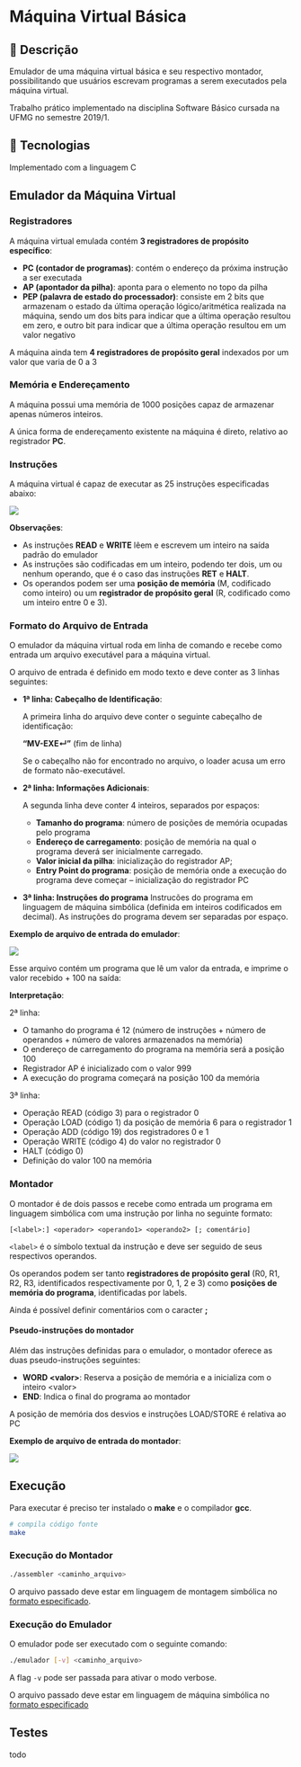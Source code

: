 # Máquina Virtual Básica

## 📄 Descrição

Emulador de uma máquina virtual básica e seu respectivo montador, possibilitando que usuários escrevam programas a serem executados pela máquina virtual.

Trabalho prático implementado na disciplina Software Básico cursada na UFMG no semestre 2019/1.

## 🚀 Tecnologias

Implementado com a linguagem C

## Emulador da Máquina Virtual

### Registradores

A máquina virtual emulada contém **3 registradores de propósito específico**:

- **PC (contador de programas)**: contém o endereço da próxima instrução a ser executada
- **AP (apontador da pilha)**: aponta para o elemento no topo da pilha
- **PEP (palavra de estado do processador)**: consiste em 2 bits que armazenam o estado da última operação lógico/aritmética realizada na máquina, sendo um dos bits para indicar que a última operação resultou em zero, e outro bit para indicar que a última operação resultou em um valor negativo

A máquina ainda tem **4 registradores de propósito geral** indexados por um valor que varia de 0 a 3

### Memória e Endereçamento

A máquina possui uma memória de 1000 posições capaz de armazenar apenas números inteiros.

A única forma de endereçamento existente na máquina é direto, relativo ao registrador **PC**.

### Instruções

A máquina virtual é capaz de executar as 25 instruções especificadas abaixo:

![](./img/1_tabela_instrucoes.png)

**Observações**:

- As instruções **READ** e **WRITE** lêem e escrevem um inteiro na saída padrão do emulador
- As instruções são codificadas em um inteiro, podendo ter dois, um ou nenhum operando, que é o caso das instruções **RET** e **HALT**.
- Os operandos podem ser uma **posição de memória** (M, codificado como inteiro) ou um **registrador de propósito geral** (R, codificado como um inteiro entre 0 e 3).

### Formato do Arquivo de Entrada

O emulador da máquina virtual roda em linha de comando e recebe como entrada um arquivo executável para a máquina virtual.

O arquivo de entrada é definido em modo texto e deve conter as 3 linhas seguintes:

- **1ª linha: Cabeçalho de Identificação**:

  A primeira linha do arquivo deve conter o seguinte cabeçalho de identificação:

  **“MV-EXE&crarr;”** (fim de linha)

  Se o cabeçalho não for encontrado no arquivo, o loader acusa um erro de formato não-executável.

- **2ª linha: Informações Adicionais**:

  A segunda linha deve conter 4 inteiros, separados por espaços:

  - **Tamanho do programa**: número de posições de memória ocupadas pelo programa
  - **Endereço de carregamento**: posição de memória na qual o programa deverá ser inicialmente carregado.
  - **Valor inicial da pilha**: inicialização do registrador AP;
  - **Entry Point do programa**: posição de memória onde a execução do programa deve começar – inicialização do registrador PC

- **3ª linha: Instruções do programa**
  Instrucões do programa em linguagem de máquina simbólica (definida em inteiros codificados em decimal).
  As instruções do programa devem ser separadas por espaço.

**Exemplo de arquivo de entrada do emulador**:

![](./img/2_exemplo_entrada_emulador.png)

Esse arquivo contém um programa que lê um valor da entrada, e imprime o valor recebido +
100 na saída:

**Interpretação**:

2ª linha:

- O tamanho do programa é 12 (número de instruções + número de operandos + número de valores armazenados na memória)
- O endereço de carregamento do programa na memória será a posição 100
- Registrador AP é inicializado com o valor 999
- A execução do programa começará na posição 100 da memória

3ª linha:

- Operação READ (código 3) para o registrador 0
- Operação LOAD (código 1) da posição de memória 6 para o registrador 1
- Operação ADD (código 19) dos registradores 0 e 1
- Operação WRITE (código 4) do valor no registrador 0
- HALT (código 0)
- Definição do valor 100 na memória

### Montador

O montador é de dois passos e recebe como entrada um programa em linguagem simbólica com uma instrução por linha no seguinte formato:

```
[<label>:] <operador> <operando1> <operando2> [; comentário]
```

`<label>` é o símbolo textual da instrução e deve ser seguido de seus respectivos operandos.

Os operandos podem ser tanto **registradores de propósito geral** (R0, R1, R2, R3, identificados respectivamente por 0, 1, 2 e 3) como **posições de memória do programa**, identificadas por labels.

Ainda é possível definir comentários com o caracter **;**

#### Pseudo-instruções do montador

Além das instruções definidas para o emulador, o montador oferece as duas pseudo-instruções seguintes:

- **WORD \<valor\>**: Reserva a posição de memória e a inicializa com o inteiro \<valor\>
- **END**: Indica o final do programa ao montador

A posição de memória dos desvios e instruções LOAD/STORE é relativa ao PC

**Exemplo de arquivo de entrada do montador**:

![](./img/3_exemplo_entrada_montador.png)

## Execução

Para executar é preciso ter instalado o **make** e o compilador **gcc**.

```bash
# compila código fonte
make
```

### Execução do Montador

```bash
./assembler <caminho_arquivo>
```

O arquivo passado deve estar em linguagem de montagem simbólica no [formato especificado](#montador).

### Execução do Emulador

O emulador pode ser executado com o seguinte comando:

```bash
./emulador [-v] <caminho_arquivo>
```

A flag `-v` pode ser passada para ativar o modo verbose.

O arquivo passado deve estar em linguagem de máquina simbólica no [formato especificado](#formato-do-arquivo-de-entrada)

## Testes

todo
